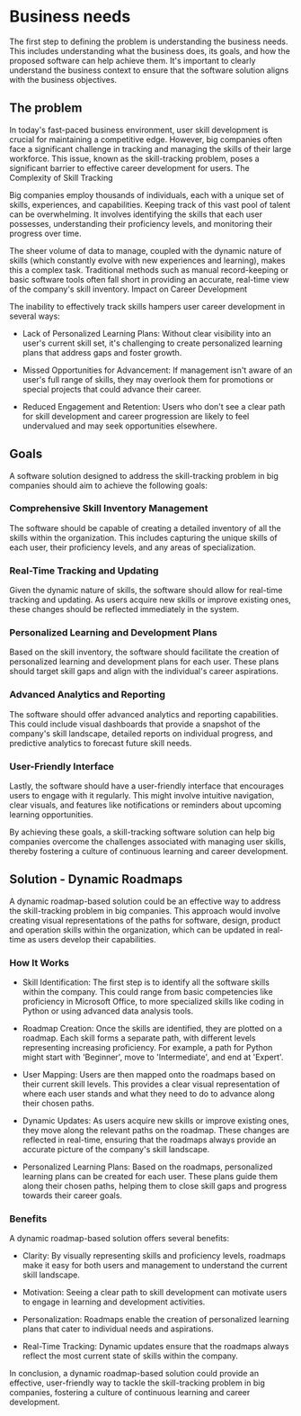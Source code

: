 # Business needs

The first step to defining the problem is understanding the business needs. This includes understanding what the business does, its goals, and how the proposed software can help achieve them. It's important to clearly understand the business context to ensure that the software solution aligns with the business objectives.

## The problem

In today's fast-paced business environment, user skill development is crucial for maintaining a competitive edge. However, big companies often face a significant challenge in tracking and managing the skills of their large workforce. This issue, known as the skill-tracking problem, poses a significant barrier to effective career development for users.
The Complexity of Skill Tracking

Big companies employ thousands of individuals, each with a unique set of skills, experiences, and capabilities. Keeping track of this vast pool of talent can be overwhelming. It involves identifying the skills that each user possesses, understanding their proficiency levels, and monitoring their progress over time.

The sheer volume of data to manage, coupled with the dynamic nature of skills (which constantly evolve with new experiences and learning), makes this a complex task. Traditional methods such as manual record-keeping or basic software tools often fall short in providing an accurate, real-time view of the company's skill inventory.
Impact on Career Development

The inability to effectively track skills hampers user career development in several ways:

- Lack of Personalized Learning Plans: Without clear visibility into an user's current skill set, it's challenging to create personalized learning plans that address gaps and foster growth.

- Missed Opportunities for Advancement: If management isn't aware of an user's full range of skills, they may overlook them for promotions or special projects that could advance their career.

- Reduced Engagement and Retention: Users who don't see a clear path for skill development and career progression are likely to feel undervalued and may seek opportunities elsewhere.


## Goals

A software solution designed to address the skill-tracking problem in big companies should aim to achieve the following goals:

### Comprehensive Skill Inventory Management

The software should be capable of creating a detailed inventory of all the skills within the organization. This includes capturing the unique skills of each user, their proficiency levels, and any areas of specialization.

### Real-Time Tracking and Updating

Given the dynamic nature of skills, the software should allow for real-time tracking and updating. As users acquire new skills or improve existing ones, these changes should be reflected immediately in the system.

### Personalized Learning and Development Plans

Based on the skill inventory, the software should facilitate the creation of personalized learning and development plans for each user. These plans should target skill gaps and align with the individual's career aspirations.

### Advanced Analytics and Reporting

The software should offer advanced analytics and reporting capabilities. This could include visual dashboards that provide a snapshot of the company's skill landscape, detailed reports on individual progress, and predictive analytics to forecast future skill needs.

### User-Friendly Interface

Lastly, the software should have a user-friendly interface that encourages users to engage with it regularly. This might involve intuitive navigation, clear visuals, and features like notifications or reminders about upcoming learning opportunities.

By achieving these goals, a skill-tracking software solution can help big companies overcome the challenges associated with managing user skills, thereby fostering a culture of continuous learning and career development.

## Solution - Dynamic Roadmaps

A dynamic roadmap-based solution could be an effective way to address the skill-tracking problem in big companies. This approach would involve creating visual representations of the paths for software, design, product and operation skills within the organization, which can be updated in real-time as users develop their capabilities.

### How It Works

- Skill Identification: The first step is to identify all the software skills within the company. This could range from basic competencies like proficiency in Microsoft Office, to more specialized skills like coding in Python or using advanced data analysis tools.

- Roadmap Creation: Once the skills are identified, they are plotted on a roadmap. Each skill forms a separate path, with different levels representing increasing proficiency. For example, a path for Python might start with 'Beginner', move to 'Intermediate', and end at 'Expert'.

- User Mapping: Users are then mapped onto the roadmaps based on their current skill levels. This provides a clear visual representation of where each user stands and what they need to do to advance along their chosen paths.

- Dynamic Updates: As users acquire new skills or improve existing ones, they move along the relevant paths on the roadmap. These changes are reflected in real-time, ensuring that the roadmaps always provide an accurate picture of the company's skill landscape.

- Personalized Learning Plans: Based on the roadmaps, personalized learning plans can be created for each user. These plans guide them along their chosen paths, helping them to close skill gaps and progress towards their career goals.

### Benefits

A dynamic roadmap-based solution offers several benefits:

- Clarity: By visually representing skills and proficiency levels, roadmaps make it easy for both users and management to understand the current skill landscape.

- Motivation: Seeing a clear path to skill development can motivate users to engage in learning and development activities.

- Personalization: Roadmaps enable the creation of personalized learning plans that cater to individual needs and aspirations.

- Real-Time Tracking: Dynamic updates ensure that the roadmaps always reflect the most current state of skills within the company.

In conclusion, a dynamic roadmap-based solution could provide an effective, user-friendly way to tackle the skill-tracking problem in big companies, fostering a culture of continuous learning and career development.